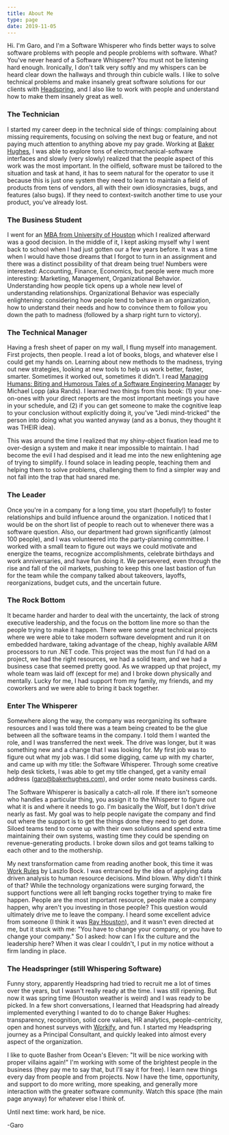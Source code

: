 ```yaml
---
title: About Me
type: page
date: 2019-11-05
---
```


Hi. I'm Garo, and I'm a Software Whisperer who finds better ways to solve software problems with people and people problems with software. What? You've never heard of a Software Whisperer? You must not be listening hard enough. Ironically, I don't talk very softly and my whispers can be heard clear down the hallways and through thin cubicle walls. I like to solve technical problems and make insanely great software solutions for our clients with [Headspring](https://headspring.com/), and I also like to work with people and understand how to make them insanely great as well.

### The Technician

I started my career deep in the technical side of things: complaining about missing requirements, focusing on solving the next bug or feature, and not paying much attention to anything above my pay grade. Working at [Baker Hughes](https://www.bakerhughes.com/), I was able to explore tons of electromechanical-software interfaces and slowly (very slowly) realized that the people aspect of this work was the most important. In the oilfield, software must be tailored to the situation and task at hand, it has to seem natural for the operator to use it because this is just one system they need to learn to maintain a field of products from tens of vendors, all with their own idiosyncrasies, bugs, and features (also bugs). If they need to context-switch another time to use your product, you've already lost.

### The Business Student

I went for an [MBA from University of Houston](https://www.bauer.uh.edu/) which I realized afterward was a good decision. In the middle of it, I kept asking myself why I went back to school when I had just gotten our a few years before. It was a time when I would have those dreams that I forgot to turn in an assignment and there was a distinct possibility of that dream being true! Numbers were interested: Accounting, Finance, Economics, but people were much more interesting: Marketing, Management, Organizational Behavior. Understanding how people tick opens up a whole new level of understanding relationships. Organizational Behavior was especially enlightening: considering how people tend to behave in an organization, how to understand their needs and how to convince them to follow you down the path to madness (followed by a sharp right turn to victory).

### The Technical Manager

Having a fresh sheet of paper on my wall, I flung myself into management. First projects, then people. I read a lot of books, blogs, and whatever else I could get my hands on. Learning about new methods to the madness, trying out new strategies, looking at new tools to help us work better, faster, smarter. Sometimes it worked out, sometimes it didn't. I read [Managing Humans: Biting and Humorous Tales of a Software Engineering Manager](https://www.amazon.com/Managing-Humans-Humorous-Software-Engineering/dp/1430243147) by Michael Lopp (aka Rands). I learned two things from this book: (1) your one-on-ones with your direct reports are the most important meetings you have in your schedule, and (2) if you can get someone to make the cognitive leap to your conclusion without explicitly doing it, you've "Jedi mind-tricked" the person into doing what you wanted anyway (and as a bonus, they thought it was THEIR idea).

This was around the time I realized that my shiny-object fixation lead me to over-design a system and make it near impossible to maintain. I had become the evil I had despised and it lead me into the new enlightening age of trying to simplify. I found solace in leading people, teaching them and helping them to solve problems, challenging them to find a simpler way and not fall into the trap that had snared me.

### The Leader

Once you're in a company for a long time, you start (hopefully!) to foster relationships and build influence around the organization. I noticed that I would be on the short list of people to reach out to whenever there was a software question. Also, our department had grown significantly (almost 100 people), and I was volunteered into the party-planning committee. I worked with a small team to figure out ways we could motivate and energize the teams, recognize accomplishments, celebrate birthdays and work anniversaries, and have fun doing it. We persevered, even through the rise and fall of the oil markets, pushing to keep this one last bastion of fun for the team while the company talked about takeovers, layoffs, reorganizations, budget cuts, and the uncertain future.

### The Rock Bottom

It became harder and harder to deal with the uncertainty, the lack of strong executive leadership, and the focus on the bottom line more so than the people trying to make it happen. There were some great technical projects where we were able to take modern software development and run it on embedded hardware, taking advantage of the cheap, highly available ARM processors to run .NET code. This project was the most fun I'd had on a project, we had the right resources, we had a solid team, and we had a business case that seemed pretty good. As we wrapped up that project, my whole team was laid off (except for me) and I broke down physically and mentally. Lucky for me, I had support from my family, my friends, and my coworkers and we were able to bring it back together.

### Enter The Whisperer

Somewhere along the way, the company was reorganizing its software resources and I was told there was a team being created to be the glue between all the software teams in the company. I told them I wanted the role, and I was transferred the next week. The drive was longer, but it was something new and a change that I was looking for. My first job was to figure out what my job was. I did some digging, came up with my charter, and came up with my title: the Software Whisperer. Through some creative help desk tickets, I was able to get my title changed, get a vanity email address (garo@bakerhughes.com), and order some neato business cards.

The Software Whisperer is basically a catch-all role. If there isn't someone who handles a particular thing, you assign it to the Whisperer to figure out what it is and where it needs to go. I'm basically the Wolf, but I don't drive nearly as fast. My goal was to help people navigate the company and find out where the support is to get the things done they need to get done. Siloed teams tend to come up with their own solutions and spend extra time maintaining their own systems, wasting time they could be spending on revenue-generating products. I broke down silos and got teams talking to each other and to the mothership.

My next transformation came from reading another book, this time it was [Work Rules](https://www.workrules.net/) by Laszlo Bock. I was entranced by the idea of applying data driven analysis to human resource decisions. Mind blown. Why didn't I think of that? While the technology organizations were surging forward, the support functions were all left banging rocks together trying to make fire happen. People are the most important resource, people make a company happen, why aren't you investing in those people? This question would ultimately drive me to leave the company. I heard some excellent advice from someone (I think it was [Ray Houston](https://www.linkedin.com/in/ray-houston-8854691/)), and it wasn't even directed at me, but it stuck with me: "You have to change your company, or you have to change your company." So I asked: how can I fix the culture and the leadership here? When it was clear I couldn't, I put in my notice without a firm landing in place.

### The Headspringer (still Whispering Software)

Funny story, apparently Headspring had tried to recruit me a lot of times over the years, but I wasn't really ready at the time. I was still ripening. But now it was spring time (Houston weather is weird) and I was ready to be picked. In a few short conversations, I learned that Headspring had already implemented everything I wanted to do to change Baker Hughes: transparency, recognition, solid core values, HR analytics, people-centricity, open and honest surveys with [Workify](https://www.getworkify.com/), and fun. I started my Headspring journey as a Principal Consultant, and quickly leaked into almost every aspect of the organization.

I like to quote Basher from Ocean's Eleven: "It will be nice working with proper villains again!" I'm working with some of the brightest people in the business (they pay me to say that, but I'll say it for free). I learn new things every day from people and from projects. Now I have the time, opportunity, and support to do more writing, more speaking, and generally more interaction with the greater software community. Watch this space (the main page anyway) for whatever else I think of.

Until next time: work hard, be nice.

-Garo